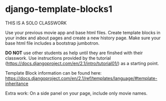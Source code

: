# django-template-blocks1

THIS IS A SOLO CLASSWORK

Use your previous movie app and base html files. Create template blocks in your index and about pages and create a new history page. Make sure your base html file includes a bootstrap jumbotron.

<strong>DO NOT</strong> use other students as help until they are finshed with their classwork. Use instructions provided by the tutorial (https://docs.djangoproject.com/en/2.1/intro/tutorial01/) as a starting point.

Template Block information can be found here:
https://docs.djangoproject.com/en/2.1/ref/templates/language/#template-inheritance

Extra work:
On a side panel on your page, include only movie names.
